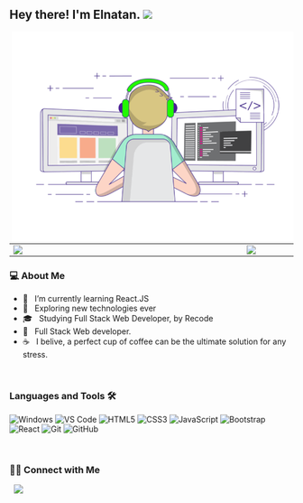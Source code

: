 <h2> Hey there! I'm Elnatan.
  <img src="https://github.com/souvikguria98/souvikguria98/blob/master/Hi.gif" width="25">
</h2>
<img align="right" alt="GIF" src="https://raw.githubusercontent.com/devSouvik/devSouvik/master/gif3.gif" width="500"/>
<center>
<table>
    <tr>
        <td><img width="400px" align="left" src="https://github-readme-stats.vercel.app/api/top-langs/?username=seu_usuário&hide=html&layout=compact&theme=buefy" /></td>
        <td><img width="495px" align="left" src="https://github-readme-stats.vercel.app/api?username=seu_usuário&theme=buefy"/></td>
    </tr>   
</table>
</center>

<h3> 💻 About Me </h3>

- 🔭 &nbsp; I’m currently learning React.JS
- 🤔 &nbsp; Exploring new technologies ever
- 🎓 &nbsp; Studying Full Stack Web Developer, by Recode
- 💼 &nbsp; Full Stack Web developer.
- ☕ &nbsp; I belive, a perfect cup of coffee can be the ultimate solution for any stress.

<br />

<h3> Languages and Tools 🛠 </h3> 

![Windows](http://img.shields.io/badge/-Windows-0078D6?style=flat-square&logo=windows&logoColor=ffffff)
![VS Code](http://img.shields.io/badge/-VS%20Code-007ACC?style=flat-square&logo=visual-studio-code&logoColor=ffffff)
![HTML5](https://img.shields.io/badge/-HTML5-%23E44D27?style=flat-square&logo=html5&logoColor=ffffff)
![CSS3](https://img.shields.io/badge/-CSS3-%231572B6?style=flat-square&logo=css3)
![JavaScript](https://img.shields.io/badge/-JavaScript-%23F7DF1C?style=flat-square&logo=javascript&logoColor=000000&labelColor=%23F7DF1C&color=%23FFCE5A)
![Bootstrap](https://img.shields.io/badge/-Bootstrap-563D7C?style=flat-square&logo=Bootstrap)
![React](https://img.shields.io/badge/-React-61DAFB?style=flat-square&logo=react&logoColor=ffffff)
![Git](https://img.shields.io/badge/-Git-%23F05032?style=flat-square&logo=git&logoColor=%23ffffff)
![GitHub](https://img.shields.io/badge/-GitHub-181717?style=flat-square&logo=github)

<br/>

<h3> 🤝🏻 Connect with Me </h3>

  <p align="left">
    &nbsp; <a href="https://www.linkedin.com/in/elnatan-souza-5ba191193/" target="_blank" rel="noopener noreferrer"><img                src="https://img.icons8.com/plasticine/100/000000/linkedin.png" width="50" /></a>
  </p> 
